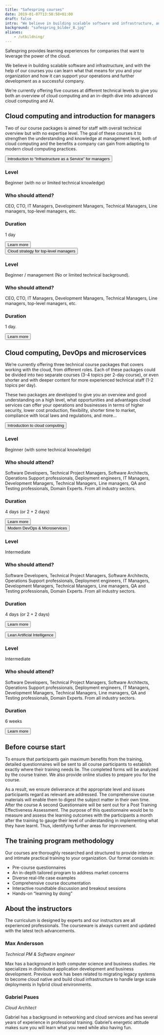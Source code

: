 ```yaml
---
title: "Safespring courses"
date: 2019-01-07T13:58:58+01:00
draft: false
intro: "We believe in building scalable software and infrastructure, and with the help of our courses you can learn what that means for you and your organization and how it can support your operations and further development as a successful company."
background: "safespring_bilder_8.jpg"
aliases:
    - /utbildning/
---
```


<div class="ingress"><p>Safespring provides learning experiences for companies that want to leverage the power of the cloud.</p></div>

We believe in building scalable software and infrastructure, and with the help of our courses you can learn what that means for you and your organization and how it can support your operations and further development as a successful company.

We’re currently offering five courses at different technical levels to give you both an overview of cloud computing and an in-depth dive into advanced cloud computing and AI.

## Cloud computing and introduction for managers
Two of our course packages is aimed for staff with overall technical overview but with no expertise level. The goal of these courses it to strengthen the understanding and knowledge at management level, both of cloud computing and the benefits a company can gain from adapting to modern cloud computing practices.

<div class="accordion-box">
<button class="accordion">Introduction to “Infrastructure as a Service” for managers</button>
<div class="panel">
  <h3>Level</h3>
  <p>Beginner (with no or limited technical knowledge)</p>
  <h3>Who should attend? </h3>
  <p>CEO, CTO, IT Managers, Development Managers, Technical Managers, Line managers, top-level managers, etc.</p>
  <h3>Duration</h3>
  <p>1 day</p>
    <button id="button" onclick="window.location.href = '/tjanster/utbildning/introduction-to-infrastructure-as-a-service-for-managers';">Learn more</button>
</div>
</div>
<div class="accordion-box">
<button class="accordion">Cloud strategy for top-level managers</button>
<div class="panel">
  <h3>Level</h3>
  <p>Beginner / management (No or limited technical background).</p>
  <h3>Who should attend?</h3>
  <p>CEO, CTO, IT Managers, Development Managers, Technical Managers, Line managers, top-level managers, etc.</p>
  <h3>Duration</h3>
  <p>1 day.</p>
  <button id="button" onclick="window.location.href = '/tjanster/utbildning/cloud-strategy-for-top-level-managers/';">Learn more</button>
</div>
</div>

## Cloud computing, DevOps and microservices
We’re currently offering three technical course packages that covers working with the cloud, from different roles. Each of these packages could be divided into two separate courses (3-4 topics per 2-day course), or even shorter and with deeper content for more experienced technical staff (1-2 topics per day).

These two packages are developed to give you an overview and good understanding on a high level, what opportunities and advantages cloud services can offer your operations and businesses in terms of higher security, lower cost production, flexibility, shorter time to market, compliance with local laws and regulations, and more…

<div class="accordion-box">
<button class="accordion">Introduction to cloud computing</button>
<div class="panel">
  <h3>Level</h3>
  <p>Beginner (with some technical knowledge)</p>
  <h3>Who should attend?</h3>
  <p>Software Developers, Technical Project Managers, Software Architects, Operations Support professionals, Deployment engineers, IT Managers, Development Managers, Technical Managers, Line managers, QA and Testing professionals, Domain Experts. From all industry sectors. </p>
  <h3>Duration</h3>
  <p>4 days (or 2 + 2 days)</p>
  <button id="button" onclick="window.location.href = '/tjanster/utbildning/introduction-to-cloud-computing/';">Learn more</button>
</div>
</div>
<div class="accordion-box">
<button class="accordion">Modern DevOps & Microservices</button>
<div class="panel">
  <h3>Level</h3>
  <p>Intermediate</p>
  <h3>Who should attend?</h3>
  <p>Software Developers, Technical Project Managers, Software Architects, Operations Support professionals, Deployment engineers, IT Managers, Development Managers, Technical Managers, Line managers, QA and Testing professionals, Domain Experts. From all industry sectors. </p>
  <h3>Duration</h3>
  <p>4 days (or 2 + 2 days)</p>
  <p>
  <button id="button" onclick="window.location.href = '/tjanster/utbildning/modern-devops/';">Learn more</button>
  </p>
</div>
</div>
<div class="accordion-box">
<button class="accordion">Lean Artificial Intelligence</button>
<div class="panel">
  <h3>Level</h3>
  <p>Intermediate</p>
  <h3>Who should attend?</h3>
  <p>Software Developers, Technical Project Managers, Software Architects, Operations Support professionals, Deployment engineers, IT Managers, Development Managers, Technical Managers, Line managers, QA and Testing professionals, Domain Experts. From all industry sectors. </p>
  <h3>Duration</h3>
  <p>6 weeks</p>
  <p>
  <button id="button" onclick="window.location.href = '/tjanster/utbildning/lean-ai/';">Learn more</button>
  </p>
</div>
</div>

## Before course start
To ensure that participants gain maximum benefits from the training, detailed questionnaires will be sent to all course participants to establish exactly where their training needs lie. The completed forms will be analyzed by the course trainer. We also provide online studies to prepare you for the course.

As a result, we ensure deliverance at the appropriate level and issues participants regard as relevant are addressed. The comprehensive course materials will enable them to digest the subject matter in their own time.
After the course
A second Questionnaire will be sent out for a Post Training Effectiveness Assessment. The purpose of this questionnaire would be to measure and assess the learning outcomes with the participants a month after the training to gauge their level of understanding in implementing what they have learnt. Thus, identifying further areas for improvement.

## The training program methodology
Our courses are thoroughly researched and structured to provide intense and intimate practical training to your organization. Our format consists in:

- Pre-course questionnaires
- An in-depth tailored program to address market concerns
- Diverse real-life case examples
- Comprehensive course documentation
- Interactive roundtable discussion and breakout sessions
- Hands-on “learning by doing”

## About the instructors
The curriculum is designed by experts and our instructors are all experienced professionals. The courseware is always current and updated with the latest tech advancements.  

### Max Andersson
*Technical PM & Software engineer*

Max has a background in both computer science and business studies. He specializes in distributed application development and business development. Previous work has been related to migrating legacy systems to become cloud native and build cloud infrastructure to handle large scale deployments in hybrid cloud environments.

### Gabriel Paues
*Cloud Architect*

Gabriel has a background in networking and cloud services and has several years of experience in professional training. Gabriel’s energetic attitude makes sure you will learn what you need while also having fun.


<script>
var acc = document.getElementsByClassName("accordion");
var i;

for (i = 0; i < acc.length; i++) {
  acc[i].addEventListener("click", function() {
    this.classList.toggle("active");
    var panel = this.nextElementSibling;
    if (panel.style.maxHeight) {
      panel.style.maxHeight = null;
    } else {
      panel.style.maxHeight = panel.scrollHeight + "px";
    }
  });
}
</script>
